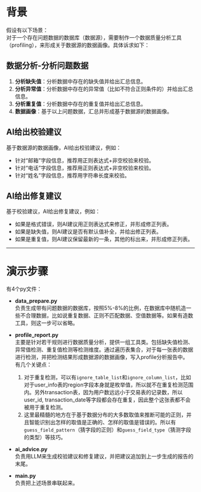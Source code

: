 

# 背景

假设有以下场景：  
对于一个存在问题数据的数据库（数据源），需要制作一个数据质量分析工具（profiling），来形成关于数据源的数据画像。具体诉求如下：

## 数据分析-分析问题数据

1. **分析缺失值**：分析数据中存在的缺失值并给出汇总信息。
2. **分析异常值**：分析数据中存在的异常值（比如不符合正则条件的）并给出汇总信息。
3. **分析重复值**：分析数据中存在的重复值并给出汇总信息。
4. **数据画像**：基于以上问题数据，汇总并形成基于数据源的数据画像。

## AI给出校验建议

基于数据源的数据画像，AI给出校验建议，例如：

- 针对“邮箱”字段信息，推荐用正则表达式+非空校验来校验。
- 针对“电话”字段信息，推荐用正则表达式+非空校验来校验。
- 针对“姓名”字段信息，推荐用字符串长度来校验。

## AI给出修复建议

基于校验建议，AI给出修复建议，例如：

- 如果是格式错误，则AI建议用正则表达式来修正，并形成修正列表。
- 如果是缺失值，则AI建议是否有默认值补全，并给出修正列表。
- 如果是重复值，则AI建议保留最新的一条，其他的标出来，并形成修正列表。

---

# 演示步骤

有4个py文件：

- **data_prepare.py**  
  负责生成带有问题数据的数据库，按照5%-8%的比例，在数据库中随机造一些不合理数据，比如说重复数据、正则不匹配数据、空值数据等。如果有造数工具，则这一步可以省略。

- **profile_report.py**  
  主要是针对若干规则进行数据质量分析，提供一组工具类。包括缺失值检测、异常值检测、重复值检测等检测维度。通过遍历表集合，对于每一张表的数据进行检测，并把检测结果形成数据源的数据画像，写入profile分析报告中。  
  有几个关键点：
  1. 对于重复检测，可以有`ignore_table_list`和`ignore_column_list`，比如对于user_info表的region字段本身就是枚举值，所以就不在重复检测范围内。另外transaction表，因为用户数远远小于交易表的记录数，所以user_id, transaction_date等字段都会存在重复，因此整个这张表都不会被用于重复检测。
  2. 这里最精髓的地方在于基于数据分布的大多数取值来推断可能的正则，并且智能识别出怎样的取值是正确的、怎样的取值是错误的。所以有`guess_field_pattern`（猜字段的正则）和`guess_field_type`（猜测字段的类型）等技巧。

- **ai_advice.py**  
  负责用LLM来生成校验建议和修复建议，并把建议追加到上一步生成的报告的末尾。

- **main.py**  
  负责把上述场景串联起来。
